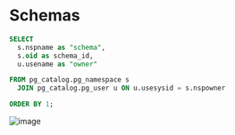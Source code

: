 # Schemas

```sql
SELECT
  s.nspname as "schema",
  s.oid as schema_id,
  u.usename as "owner"

FROM pg_catalog.pg_namespace s
  JOIN pg_catalog.pg_user u ON u.usesysid = s.nspowner

ORDER BY 1;
```

![image](https://user-images.githubusercontent.com/926720/210604408-1be0780a-d35d-48f2-9bd5-b03d886bf9ac.png)
